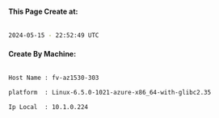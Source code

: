 
   
#### This Page Create at:

```bash

2024-05-15 - 22:52:49 UTC

```

#### Create By Machine:

```bash

Host Name : fv-az1530-303

platform  : Linux-6.5.0-1021-azure-x86_64-with-glibc2.35

Ip Local  : 10.1.0.224

```


